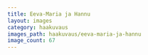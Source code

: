 ```yaml
---
title: Eeva-Maria ja Hannu
layout: images
category: haakuvaus
images_path: haakuvaus/eeva-maria-ja-hannu
image_count: 67
---
```

